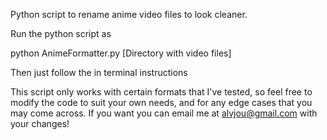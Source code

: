 Python script to rename anime video files to look cleaner.

Run the python script as 

python AnimeFormatter.py [Directory with video files]

Then just follow the in terminal instructions

This script only works with certain formats that I've tested, so feel free to modify the code to suit your own needs, and for any edge cases that you may come across. If you want you can email me at alvjou@gmail.com with your changes!